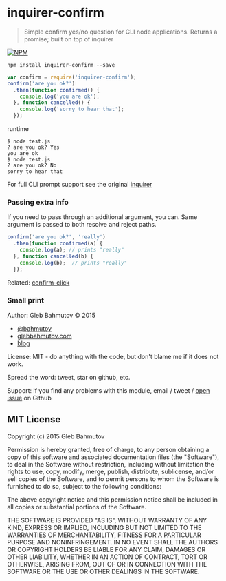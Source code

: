# inquirer-confirm

> Simple confirm yes/no question for CLI node applications.
> Returns a promise; built on top of inquirer

[![NPM][inquirer-confirm-icon]][inquirer-confirm-url]

`npm install inquirer-confirm --save`

```js
var confirm = require('inquirer-confirm');
confirm('are you ok?')
  .then(function confirmed() {
    console.log('you are ok');
  }, function cancelled() {
    console.log('sorry to hear that');
  });
```

runtime

```
$ node test.js 
? are you ok? Yes
you are ok
$ node test.js
? are you ok? No
sorry to hear that
```

For full CLI prompt support see the original [inquirer](https://www.npmjs.com/package/inquirer)

### Passing extra info

If you need to pass through an additional argument, you can. Same argument is
passed to both resolve and reject paths.

```js
confirm('are you ok?', 'really')
  .then(function confirmed(a) {
    console.log(a); // prints "really"
  }, function cancelled(b) {
    console.log(b);  // prints "really"
  });
```

Related: [confirm-click](https://github.com/bahmutov/confirm-click)

### Small print

Author: Gleb Bahmutov &copy; 2015

* [@bahmutov](https://twitter.com/bahmutov)
* [glebbahmutov.com](http://glebbahmutov.com)
* [blog](http://glebbahmutov.com/blog)

License: MIT - do anything with the code, but don't blame me if it does not work.

Spread the word: tweet, star on github, etc.

Support: if you find any problems with this module, email / tweet /
[open issue](https://github.com/bahmutov/inquirer-confirm/issues) on Github

## MIT License

Copyright (c) 2015 Gleb Bahmutov

Permission is hereby granted, free of charge, to any person
obtaining a copy of this software and associated documentation
files (the "Software"), to deal in the Software without
restriction, including without limitation the rights to use,
copy, modify, merge, publish, distribute, sublicense, and/or sell
copies of the Software, and to permit persons to whom the
Software is furnished to do so, subject to the following
conditions:

The above copyright notice and this permission notice shall be
included in all copies or substantial portions of the Software.

THE SOFTWARE IS PROVIDED "AS IS", WITHOUT WARRANTY OF ANY KIND,
EXPRESS OR IMPLIED, INCLUDING BUT NOT LIMITED TO THE WARRANTIES
OF MERCHANTABILITY, FITNESS FOR A PARTICULAR PURPOSE AND
NONINFRINGEMENT. IN NO EVENT SHALL THE AUTHORS OR COPYRIGHT
HOLDERS BE LIABLE FOR ANY CLAIM, DAMAGES OR OTHER LIABILITY,
WHETHER IN AN ACTION OF CONTRACT, TORT OR OTHERWISE, ARISING
FROM, OUT OF OR IN CONNECTION WITH THE SOFTWARE OR THE USE OR
OTHER DEALINGS IN THE SOFTWARE.

[inquirer-confirm-icon]: https://nodei.co/npm/inquirer-confirm.png?downloads=true
[inquirer-confirm-url]: https://npmjs.org/package/inquirer-confirm
